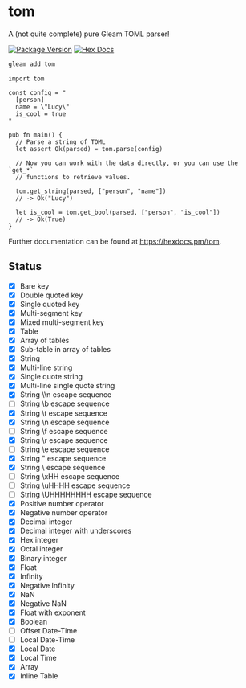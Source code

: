 # tom

A (not quite complete) pure Gleam TOML parser!

[![Package Version](https://img.shields.io/hexpm/v/tom)](https://hex.pm/packages/tom)
[![Hex Docs](https://img.shields.io/badge/hex-docs-ffaff3)](https://hexdocs.pm/tom/)


```sh
gleam add tom
```
```gleam
import tom

const config = "
  [person]
  name = \"Lucy\"
  is_cool = true
"

pub fn main() {
  // Parse a string of TOML
  let assert Ok(parsed) = tom.parse(config)

  // Now you can work with the data directly, or you can use the `get_*`
  // functions to retrieve values.

  tom.get_string(parsed, ["person", "name"])
  // -> Ok("Lucy")

  let is_cool = tom.get_bool(parsed, ["person", "is_cool"])
  // -> Ok(True)
}
```

Further documentation can be found at <https://hexdocs.pm/tom>.

## Status

- [x] Bare key
- [x] Double quoted key
- [x] Single quoted key
- [x] Multi-segment key
- [x] Mixed multi-segment key
- [x] Table
- [x] Array of tables
- [x] Sub-table in array of tables
- [x] String
- [x] Multi-line string
- [x] Single quote string
- [x] Multi-line single quote string
- [x] String \\\\n escape sequence
- [ ] String \b escape sequence
- [x] String \t escape sequence
- [x] String \n escape sequence
- [ ] String \f escape sequence
- [x] String \r escape sequence
- [ ] String \e escape sequence
- [x] String \" escape sequence
- [x] String \\ escape sequence
- [ ] String \xHH escape sequence
- [ ] String \uHHHH escape sequence
- [ ] String \UHHHHHHHH escape sequence
- [x] Positive number operator
- [x] Negative number operator
- [x] Decimal integer
- [x] Decimal integer with underscores
- [x] Hex integer
- [x] Octal integer
- [x] Binary integer
- [x] Float
- [x] Infinity
- [x] Negative Infinity
- [x] NaN
- [x] Negative NaN
- [x] Float with exponent
- [x] Boolean
- [ ] Offset Date-Time
- [ ] Local Date-Time
- [x] Local Date
- [x] Local Time
- [x] Array
- [x] Inline Table

